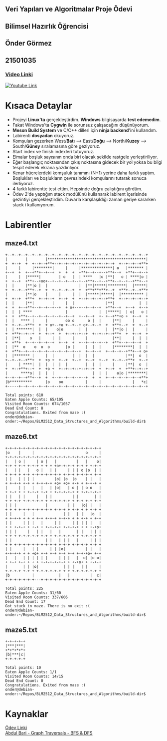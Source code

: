 ## Veri Yapıları ve Algoritmalar Proje Ödevi
## Bilimsel Hazırlık Öğrencisi
## Önder Görmez
## 21501035

### [Video Linki](https://youtu.be/rB_eiapGdTk)

[![Youtube Link](https://img.youtube.com/vi/rB_eiapGdTk/maxresdefault.jpg)](https://www.youtube.com/watch?v=rB_eiapGdTk)

# Kısaca Detaylar

* Projeyi **Linux'ta** gerçekleştirdim. **Windows** bilgisayarda **test edemedim**.
* Fakat Windows'ta **Cygwin** ile sorunsuz çalışacağını düşünüyorum.
* **Meson Build System** ve C/C++ dilleri için **ninja backend**'ini kullandım.
* Labirenti **dosyadan** okuyoruz.
* Komşuları gezerken West/**Batı** --> East/**Doğu** --> North/**Kuzey** --> South/**Güney** sıralamasına göre geziyoruz.
* Start index ve finish indexleri tutuyoruz.
* Elmalar boşluk sayısının onda biri olacak şekilde rastgele yerleştiriliyor.
* Eğer başlangıç noktasından çıkış noktasına gidecek bir yol yoksa bu bilgi tespit ederek ekrana yazdırılıyor.
* Kenar hücrelerdeki komşuluk tanımını (N+1) yerine daha farklı yaptım. Boşlukları ve boşlukların çevresindeki komşularını tutarak sonuca ilerliyoruz.
* 4 farklı labirentte test ettim. Hepsinde doğru çalıştığını gördüm.
* Ödev 2'de yaptığım stack modülünü kullanarak labirent içerisinde gezintiyi gerçekleştirdim. Duvarla karşılaşıldığı zaman geriye sararken stack i kullanıyorum.

# Labirentler

## maze4.txt

```
+--+--+--+--+--+--+--+--+--+--+--+--+--+--+--+--+--+--+--+--+--+
|        |        |********************************************|
+  +--+  +  +--+--+**+--+--+--+--+--+--+--+--+--+  +--+--+--+**+
|     |     |********|     |     |**************| o   |******* |
+--+  +  +--+**+--+--+  +  +  +  +**+--+--+--+**+--+  +**+--+--+
|     |  |*****|        | o   |  | ****   |o |**|   o | ****|o |
+  +--+  +**+--+oo+--+--+--+--+--+--+**+--+--+**+--+--+--+**+--+
|  |     |**|o |  |              |  |**|*****|********|  |*****|
+  +--+--+**+--+  +  +--+--+--+  +  +**+**+**+--+  +**+--+--+**+
|        |**|o    |     |     |  |  |*****|*****|  |********** |
+  +--+  +**+  +--+--+  +--+  +  +--+--+--+--+**+  +--+--+--+--+
|  |     |**|        |     |  |              |**|           |  |
+  +  +--+**+--+--+--+--+  + o+--+--+--+--+  +**+--+  +--+  +--+
|  |  | ****               |              |  |*****|  | o|   o |
+  +  +**+--+--+--+--+--+--+--+  +--+--+  +- +--+**+o +  +--+  +
|  |   **** |     |        oo o      o |  |     |**|     |     |
+  +--+--+**+  +  + o+--+o +--+--+ o+--+--+  +  +**+--+  +  +--+
|  | *******|  |  |    o|o       |  |        |  |**|o |  |     |
+  +**+--+--+  +  +--+  +  +--+--+--+  +--+--+--+**+  +  +--+  +
|  |**|    o   |     |  |     |     |           |**|     |  |  |
+  +**+  +--+--+--+--+  +--+  +  +--+--+--+--+  +**+--+--+--+  +
|  |**  o    o  o  o       |o |     |  |  |     |********|  |  |
+  +**+--+--+--+--+--+--+--+--+--+  +--+--+  +--+--+--+**+--+ o+
|  |******* |     |  |        |  |  |  |              |**|  o  |
+--+--+--+**+  +  +o +  +--+  +--+  +--+  +--+  +--+--+**+  +--+
|     | ****|  |  |  |  |  |        |  |  |     |     |**|  o  |
+  +--+**+--+  +  +o +  +--+--+--+--+--+  +  +--+  +  +**+--+--+
|      ****o|  |  |  |                 |  |  |    o|o |********|
+--+--+--+**+--+  +  +--+--+--+--+--+  +  +  +--+--+--+--+--+**+
|b**********      |o    oo          |     |              |   *c|
+-----+--+--+--+--+--+--+--+--+--+--+--+--+--+--+--+--+--+--+--+

Total points: 610
Eaten Apple Counts: 65/105
Visited Room Counts: 674/1057
Dead End Count: 8
Congratulations. Exited from maze :)
onder@debian-onder:~/Repos/BLM2512_Data_Structures_and_Algorithms/build-dir$
```

## maze6.txt

```
+-+-+-+-+-+-+-+-+-+-+-+-+-+-+-+-+-+-+-+-+-+
|o    |     |                       o     |
+-+-+-+-+-+-+-+-+-+-+-+-+-+-+-+-+-+-+-+-+-+
|   | o |     | o |   |         |   |    o|
+-+ + +-+ +-+-+ + + + +o+-+-+-+ +-+ + +-+-+
|   | |   |   o |   | |     | | | o |o  | |
+ +-+ + +-+ +-+-+-+-+-+-+ +-+-+ +-+-+-+ +-+
| |   | | | |         |o| |o  |o    | |   |
+ +-+-+ +-+ + +-+-+-+ +o+ +o+ +-+ + +-+-+ +
|     | |   |   |   | |o|   | o | | o o   |
+ +-+ + + +-+-+ +-+ + +-+-+-+-+ + +-+-+-+-+
| |   | |     |   | |         | |       | |
+ + +-+ +-+-+-+-+ + +-+-+-+-+ + +-+ +-+ +-+
| | |             |         | |   |o| |   |
+ + + +-+-+-+-+-+-+-+ +-+-+ + +-+ + + +-+ +
| |     |   |             | |   | |   |o  |
+ +-+-+ + + + +-+ +-+-+ +-+-+ + + +-+ + +-+
| |     | | |   |     | |     | | | | |   |
+ + +-+-+ + +-+ + +-+-+-+ +-+-+-+ + + +-+o+
| | |     |   | |   |   |       | |   | | |
+ + + +-+-+-+-+ +-+ + +-+-+-+-+ + +-+-+-+ +
| |               | |   | | |   |     | | |
+ + +-+-+-+-+-+-+-+-+-+ +-+-+ +-+-+-+ +-+ +
| |     |   | |     | | |o|         | |   |
+-+-+-+ + + +o+ +-+ +-+ +-+ +-+ +-+-+o+ +-+
|   |   | | | | | |     | | |   |  o| |o o|
+ +-+ +-+ + + + +-+-+-+-+-+ + +-+o+ + +-+-+
|       | | |o|           | | |   | |     |
+-+-+-+ +-+ + +-+-+-+-+-+ + + +-+-+-+-+-+ +
|b          |           |   |         |  c|
+-+-+-+-+-+-+---+-+-+-+-+-+-+-+-+-+-+-+-+-+

Total points: 225
Eaten Apple Counts: 31/60
Visited Room Counts: 337/606
Dead End Count: 17
Got stuck in maze. There is no exit :(
onder@debian-onder:~/Repos/BLM2512_Data_Structures_and_Algorithms/build-dir$
```

## maze5.txt

```
+-+-+-+-+
|***|***|
+*+*+*+*+
|b|***|c|
+-+-+-+-+

Total points: 10
Eaten Apple Counts: 1/1
Visited Room Counts: 14/15
Dead End Count: 0
Congratulations. Exited from maze :)
onder@debian-onder:~/Repos/BLM2512_Data_Structures_and_Algorithms/build-dir$
```

# Kaynaklar
[Ödev Linki](https://online.yildiz.edu.tr/upload/ytu/Evaluation/756b658c-392e-43ea-9972-75cfa48a5abc.pdf)  
[Abdul Bari - Graph Traversals - BFS & DFS](https://www.youtube.com/watch?v=pcKY4hjDrxk)
